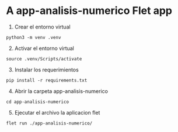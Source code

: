 # A app-analisis-numerico Flet app


1. Crear el entorno virtual

```
python3 -m venv .venv
```
2. Activar el entorno virtual

```
source .venv/Scripts/activate
```

3. Instalar los requerimientos 

```
pip install -r requirements.txt
```

4. Abrir la carpeta app-analisis-numerico

```
cd app-analisis-numerico
```
5. Ejecutar el archivo la aplicacion flet

```
flet run ./app-analisis-numerico/
```

